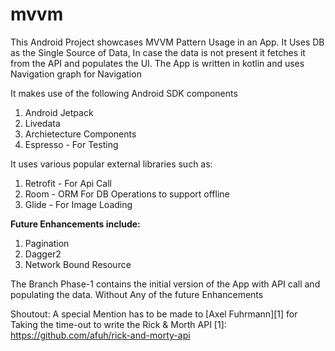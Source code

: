 # mvvm
This Android Project showcases MVVM Pattern Usage in an App. It Uses DB as the Single Source of Data, In case the data is not present it fetches it from the API and populates the UI. The App is written in kotlin and uses Navigation graph for Navigation

It makes use of the following Android SDK components
1) Android Jetpack
2) Livedata
3) Archietecture Components
4) Espresso - For Testing 


It uses various popular external libraries such as: 
1) Retrofit - For Api Call
2) Room - ORM For DB Operations to support offline
3) Glide - For Image Loading 


**Future Enhancements include:** 
1) Pagination  
2) Dagger2 
3) Network Bound Resource


The Branch Phase-1 contains the initial version of the App with API call and populating the data. Without Any of the future Enhancements

Shoutout:
A special Mention has to be made to [Axel Fuhrmann][1] for Taking the time-out to write the Rick & Morth API
[1]: https://github.com/afuh/rick-and-morty-api


